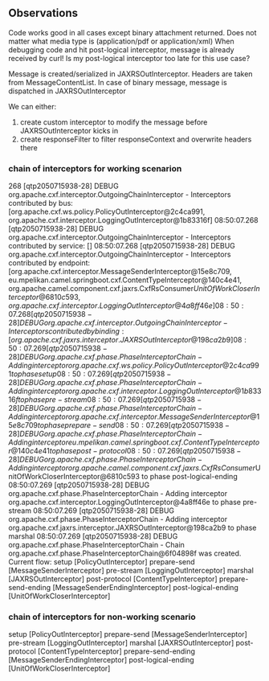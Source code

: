 ## Observations
Code works good in all cases except binary attachment returned. Does not matter what media type is (application/pdf or application/xml)
When debugging code and hit post-logical interceptor, message is already received by curl! Is my post-logical interceptor too late for this use case?

Message is created/serialized in JAXRSOutInterceptor. Headers are taken from MessageContentList.
In case of binary message, message is dispatched in JAXRSOutInterceptor

We can either:
1) create custom interceptor to modify the message before JAXRSOutInterceptor kicks in
2) create responseFilter to filter responseContext and overwrite headers there


### chain of interceptors for working scenarion
268 [qtp2050715938-28] DEBUG org.apache.cxf.interceptor.OutgoingChainInterceptor - Interceptors contributed by bus: [org.apache.cxf.ws.policy.PolicyOutInterceptor@2c4ca991, org.apache.cxf.interceptor.LoggingOutInterceptor@1b83316f]
08:50:07.268 [qtp2050715938-28] DEBUG org.apache.cxf.interceptor.OutgoingChainInterceptor - Interceptors contributed by service: []
08:50:07.268 [qtp2050715938-28] DEBUG org.apache.cxf.interceptor.OutgoingChainInterceptor - Interceptors contributed by endpoint: [org.apache.cxf.interceptor.MessageSenderInterceptor@15e8c709, eu.mpelikan.camel.springboot.cxf.ContentTypeInterceptor@140c4e41, org.apache.camel.component.cxf.jaxrs.CxfRsConsumer$UnitOfWorkCloserInterceptor@6810c593, org.apache.cxf.interceptor.LoggingOutInterceptor@4a8ff46e]
08:50:07.268 [qtp2050715938-28] DEBUG org.apache.cxf.interceptor.OutgoingChainInterceptor - Interceptors contributed by binding: [org.apache.cxf.jaxrs.interceptor.JAXRSOutInterceptor@198ca2b9]
08:50:07.269 [qtp2050715938-28] DEBUG org.apache.cxf.phase.PhaseInterceptorChain - Adding interceptor org.apache.cxf.ws.policy.PolicyOutInterceptor@2c4ca991 to phase setup
08:50:07.269 [qtp2050715938-28] DEBUG org.apache.cxf.phase.PhaseInterceptorChain - Adding interceptor org.apache.cxf.interceptor.LoggingOutInterceptor@1b83316f to phase pre-stream
08:50:07.269 [qtp2050715938-28] DEBUG org.apache.cxf.phase.PhaseInterceptorChain - Adding interceptor org.apache.cxf.interceptor.MessageSenderInterceptor@15e8c709 to phase prepare-send
08:50:07.269 [qtp2050715938-28] DEBUG org.apache.cxf.phase.PhaseInterceptorChain - Adding interceptor eu.mpelikan.camel.springboot.cxf.ContentTypeInterceptor@140c4e41 to phase post-protocol
08:50:07.269 [qtp2050715938-28] DEBUG org.apache.cxf.phase.PhaseInterceptorChain - Adding interceptor org.apache.camel.component.cxf.jaxrs.CxfRsConsumer$UnitOfWorkCloserInterceptor@6810c593 to phase post-logical-ending
08:50:07.269 [qtp2050715938-28] DEBUG org.apache.cxf.phase.PhaseInterceptorChain - Adding interceptor org.apache.cxf.interceptor.LoggingOutInterceptor@4a8ff46e to phase pre-stream
08:50:07.269 [qtp2050715938-28] DEBUG org.apache.cxf.phase.PhaseInterceptorChain - Adding interceptor org.apache.cxf.jaxrs.interceptor.JAXRSOutInterceptor@198ca2b9 to phase marshal
08:50:07.269 [qtp2050715938-28] DEBUG org.apache.cxf.phase.PhaseInterceptorChain - Chain org.apache.cxf.phase.PhaseInterceptorChain@6f04898f was created. Current flow:
setup [PolicyOutInterceptor]
  prepare-send [MessageSenderInterceptor]
  pre-stream [LoggingOutInterceptor]
  marshal [JAXRSOutInterceptor]
  post-protocol [ContentTypeInterceptor]
  prepare-send-ending [MessageSenderEndingInterceptor]
  post-logical-ending [UnitOfWorkCloserInterceptor]
  
 
  
### chain of interceptors for non-working scenario
  setup [PolicyOutInterceptor]
  prepare-send [MessageSenderInterceptor]
  pre-stream [LoggingOutInterceptor]
  marshal [JAXRSOutInterceptor]
  post-protocol [ContentTypeInterceptor]
  prepare-send-ending [MessageSenderEndingInterceptor]
  post-logical-ending [UnitOfWorkCloserInterceptor]
  
  
